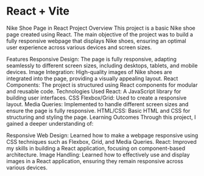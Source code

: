 # React + Vite

Nike Shoe Page in React
Project Overview
This project is a basic Nike shoe page created using React. The main objective of the project was to build a fully responsive webpage that displays Nike shoes, ensuring an optimal user experience across various devices and screen sizes.

Features
Responsive Design: The page is fully responsive, adapting seamlessly to different screen sizes, including desktops, tablets, and mobile devices.
Image Integration: High-quality images of Nike shoes are integrated into the page, providing a visually appealing layout.
React Components: The project is structured using React components for modular and reusable code.
Technologies Used
React: A JavaScript library for building user interfaces.
CSS Flexbox/Grid: Used to create a responsive layout.
Media Queries: Implemented to handle different screen sizes and ensure the page is fully responsive.
HTML/CSS: Basic HTML and CSS for structuring and styling the page.
Learning Outcomes
Through this project, I gained a deeper understanding of:

Responsive Web Design: Learned how to make a webpage responsive using CSS techniques such as Flexbox, Grid, and Media Queries.
React: Improved my skills in building a React application, focusing on component-based architecture.
Image Handling: Learned how to effectively use and display images in a React application, ensuring they remain responsive across various devices.
